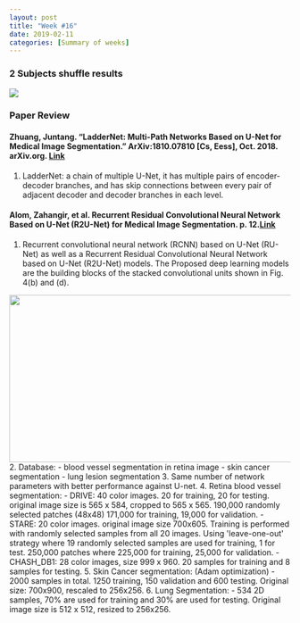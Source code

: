 ```yaml
---
layout: post
title: "Week #16"
date: 2019-02-11
categories: [Summary of weeks]
---
```

### 2 Subjects shuffle results
<img src="{{ site.baseurl }}/assets/loss2sub.png" >



### Paper Review

#### Zhuang, Juntang. “LadderNet: Multi-Path Networks Based on U-Net for Medical Image Segmentation.” ArXiv:1810.07810 [Cs, Eess], Oct. 2018. arXiv.org. [Link](http://arxiv.org/abs/1810.07810)
1. LadderNet: a chain of multiple U-Net, it has multiple pairs of encoder-decoder branches, and has skip connections between every pair of adjacent decoder and decoder branches in each level.



#### Alom, Zahangir, et al. Recurrent Residual Convolutional Neural Network Based on U-Net (R2U-Net) for Medical Image Segmentation. p. 12.[Link](https://arxiv.org/pdf/1802.06955.pdf)

1. Recurrent convolutional neural network (RCNN) based on U-Net (RU-Net) as well as a Recurrent Residual Convolutional Neural Network based on U-Net (R2U-Net) models. The Proposed deep learning models are the building blocks of the stacked convolutional units shown in Fig. 4(b) and (d).
<img src="{{ site.baseurl }}/assets/rrcnn.jpg" height="300" width="800">
2. Database:
  - blood vessel segmentation in retina image
  - skin cancer segmentation
  - lung lesion segmentation
3. Same number of network parameters with better performance against U-net.
4. Retina blood vessel segmentation:
  - DRIVE: 40 color images. 20 for training, 20 for testing. original image size is 565 x 584, cropped to 565 x 565. 190,000 randomly selected patches (48x48) 171,000 for training, 19,000 for validation.
  - STARE: 20 color images. original image size 700x605. Training is performed with randomly selected samples from all 20 images. Using 'leave-one-out' strategy where 19 randomly selected samples are used for training, 1 for test. 250,000 patches where 225,000 for training, 25,000 for validation.
  - CHASH_DB1: 28 color images, size 999 x 960. 20 samples for training and 8 samples for testing.
5. Skin Cancer segmentation: (Adam optimization)
  - 2000 samples in total. 1250 training, 150 validation and 600 testing. Original size: 700x900, rescaled to 256x256.
6. Lung Segmentation:
  - 534 2D samples, 70% are used for training and 30% are used for testing. Original image size is 512 x 512, resized to 256x256.
